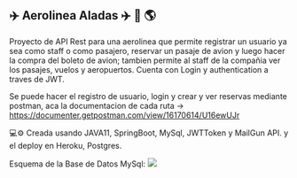 ## :airplane: Aerolinea Aladas :airplane: :flight_arrival: :earth_americas:

Proyecto de API Rest para una aerolinea que permite registrar un usuario ya sea como staff o como pasajero, reservar un pasaje de avion y luego hacer la compra del boleto de avion; tambien permite al staff de la compañia  ver los pasajes, vuelos y aeropuertos. Cuenta con Login y authentication a traves de JWT.

Se puede hacer el registro de usuario, login y crear y ver reservas mediante postman, aca la documentacion de cada ruta -> https://documenter.getpostman.com/view/16170614/U16ewUJr

💻⚙️ Creada usando JAVA11, SpringBoot, MySql, JWTToken y MailGun API.
y el deploy en Heroku, Postgres.

Esquema de la Base de Datos MySql:
![](https://user-images.githubusercontent.com/79878292/135499382-9d5a4011-360b-4d4d-b95e-899e9e87ab0c.png)
